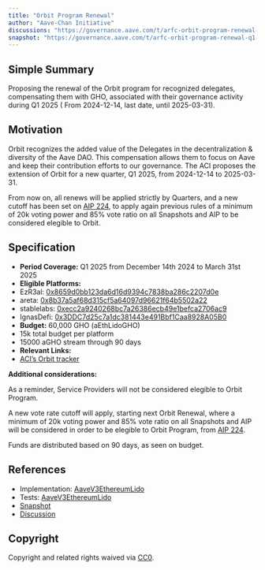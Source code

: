 ```yaml
---
title: "Orbit Program Renewal"
author: "Aave-Chan Initiative"
discussions: "https://governance.aave.com/t/arfc-orbit-program-renewal-q1-2025/21205"
snapshot: "https://governance.aave.com/t/arfc-orbit-program-renewal-q1-2025/21205"
---
```


## Simple Summary

Proposing the renewal of the Orbit program for recognized delegates, compensating them with GHO, associated with their governance activity during Q1 2025 ( From 2024-12-14, last date, until 2025-03-31).

## Motivation

Orbit recognizes the added value of the Delegates in the decentralization & diversity of the Aave DAO. This compensation allows them to focus on Aave and keep their contribution efforts to our governance. The ACI proposes the extension of Orbit for a new quarter, Q1 2025, from 2024-12-14 to 2025-03-31.

From now on, all renews will be applied strictly by Quarters, and a new cutoff has been set on [AIP 224](https://vote.onaave.com/proposal/?proposalId=224&ipfsHash=0xa4da1c686491e35541aa7e2659d55d0b93e395a89d1b268981aec3b8b2227bc1), to apply again previous rules of a minimum of 20k voting power and 85% vote ratio on all Snapshots and AIP to be considered elegible to Orbit.

## Specification

- **Period Coverage:** Q1 2025 from December 14th 2024 to March 31st 2025
- **Eligible Platforms:**
- EzR3al: [0x8659d0bb123da6d16d9394c7838ba286c2207d0e](https://etherscan.io/address/0x8659d0bb123da6d16d9394c7838ba286c2207d0e)
- areta: [0x8b37a5af68d315cf5a64097d96621f64b5502a22](https://etherscan.io/address/0x8b37a5af68d315cf5a64097d96621f64b5502a22)
- stablelabs: [0xecc2a9240268bc7a26386ecb49e1befca2706ac9](https://etherscan.io/address/0xecc2a9240268bc7a26386ecb49e1befca2706ac9)
- IgnasDefi: [0x3DDC7d25c7a1dc381443e491Bbf1Caa8928A05B0](https://etherscan.io/address/0x3DDC7d25c7a1dc381443e491Bbf1Caa8928A05B0)
- **Budget:** 60,000 GHO (aEthLidoGHO)
- 15k total budget per platform
- 15000 aGHO stream through 90 days
- **Relevant Links:**
- [ACI’s Orbit tracker](https://dapps.aavechan.com/orbit-tracker)

**Additional considerations:**

As a reminder, Service Providers will not be considered elegible to Orbit Program.

A new vote rate cutoff will apply, starting next Orbit Renewal, where a minimum of 20k voting power and 85% vote ratio on all Snapshots and AIP will be considered in order to be elegible to Orbit Program, from [AIP 224](https://vote.onaave.com/proposal/?proposalId=224&ipfsHash=0xa4da1c686491e35541aa7e2659d55d0b93e395a89d1b268981aec3b8b2227bc1).

Funds are distributed based on 90 days, as seen on budget.

## References

- Implementation: [AaveV3EthereumLido](https://github.com/bgd-labs/aave-proposals-v3/blob/7dec14926b6ff35e70cee61ccd091ae8b4af10ee/src/20250325_AaveV3EthereumLido_OrbitProgramRenewal/AaveV3EthereumLido_OrbitProgramRenewal_20250325.sol)
- Tests: [AaveV3EthereumLido](https://github.com/bgd-labs/aave-proposals-v3/blob/7dec14926b6ff35e70cee61ccd091ae8b4af10ee/src/20250325_AaveV3EthereumLido_OrbitProgramRenewal/AaveV3EthereumLido_OrbitProgramRenewal_20250325.t.sol)
- [Snapshot](https://governance.aave.com/t/arfc-orbit-program-renewal-q1-2025/21205)
- [Discussion](https://governance.aave.com/t/arfc-orbit-program-renewal-q1-2025/21205)

## Copyright

Copyright and related rights waived via [CC0](https://creativecommons.org/publicdomain/zero/1.0/).
